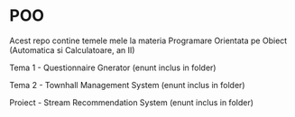 # POO
Acest repo contine temele mele la materia Programare Orientata pe Obiect (Automatica si Calculatoare, an II)

Tema 1 - Questionnaire Gnerator (enunt inclus in folder)

Tema 2 - Townhall Management System (enunt inclus in folder)

Proiect - Stream Recommendation System (enunt inclus in folder)
